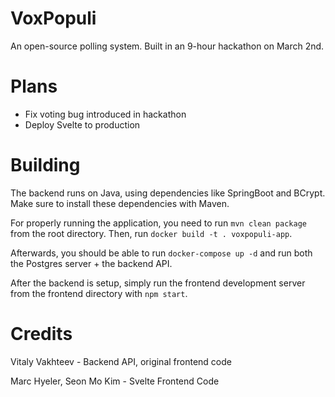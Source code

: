 # VoxPopuli
An open-source polling system. Built in an 9-hour hackathon on March 2nd.

# Plans
- Fix voting bug introduced in hackathon
- Deploy Svelte to production

# Building
The backend runs on Java, using dependencies like SpringBoot and BCrypt. Make sure to install these dependencies with Maven.

For properly running the application, you need to run `mvn clean package` from the root directory. Then, run `docker build -t . voxpopuli-app`.

Afterwards, you should be able to run `docker-compose up -d` and run both the Postgres server + the backend API.

After the backend is setup, simply run the frontend development server from the frontend directory with `npm start`.

# Credits
Vitaly Vakhteev - Backend API, original frontend code

Marc Hyeler, Seon Mo Kim - Svelte Frontend Code
